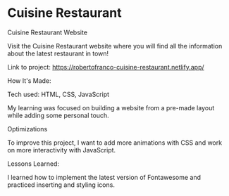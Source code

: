 # Cuisine Restaurant

Cuisine Restaurant Website

Visit the Cuisine Restaurant website where you will find all the information about the latest restaurant in town!

Link to project: https://robertofranco-cuisine-restaurant.netlify.app/

How It's Made:

Tech used: HTML, CSS, JavaScript

My learning was focused on building a website from a pre-made layout while adding some personal touch.

Optimizations

To improve this project, I want to add more animations with CSS and work on more interactivity with JavaScript.

Lessons Learned:

I learned how to implement the latest version of Fontawesome and practiced inserting and styling icons.
